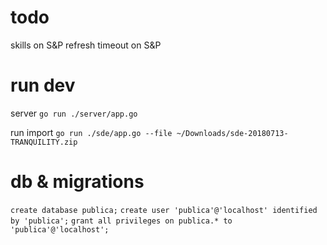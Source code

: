 # todo
skills on S&P
refresh timeout on S&P



# run dev
server
`go run ./server/app.go`

run import
`go run ./sde/app.go --file ~/Downloads/sde-20180713-TRANQUILITY.zip`

# db & migrations

`create database publica;`
`create user 'publica'@'localhost' identified by 'publica';`
`grant all privileges on publica.* to 'publica'@'localhost';`
